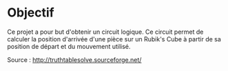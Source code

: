 # Objectif

Ce projet a pour but d'obtenir un circuit logique. Ce circuit permet de calculer la position d'arrivée d'une pièce sur un Rubik's Cube à partir de sa position de départ et du mouvement utilisé.

Source : <http://truthtablesolve.sourceforge.net/>
